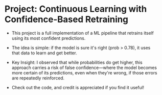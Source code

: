 # Project: Continuous Learning with Confidence-Based Retraining

- This project is a full implementation of a ML pipeline that retrains itself using its most confident predictions.
- The idea is simple: if the model is sure it's right (prob > 0.78), it uses that data to learn and get better.

- Key Insight: I observed that while probabilities do get higher, this approach carries a risk of false confidence—where the model becomes more certain of its predictions,
even when they're wrong, if those errors are repeatedly reinforced.

- Check out the code, and credit is appreciated if you find it useful!
